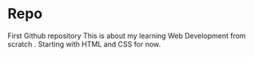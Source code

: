 # Repo
First Github repository
This is about my learning Web Development from scratch .
Starting with HTML and CSS for now. 
